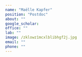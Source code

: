 ```yaml
---
name: "Maëlle Kapfer"
position: "Postdoc"
about: ""
google_scholar: 
office: ""
lab: ""
image: /zklowz1mcxlblibhgf2j.jpg
email: ""
phone: ""
---
```

